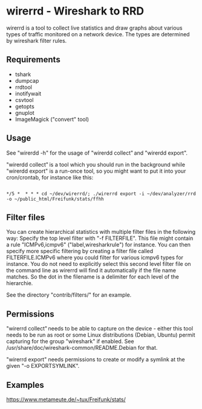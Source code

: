 # wirerrd - Wireshark to RRD

wirerrd is a tool to collect live statistics and draw graphs about
various types of traffic monitored on a network device. The types
are determined by wireshark filter rules.

## Requirements

* tshark
* dumpcap
* rrdtool
* inotifywait
* csvtool
* getopts
* gnuplot
* ImageMagick ("convert" tool)

## Usage

See "wirerdd -h" for the usage of "wirerdd collect" and "wirerdd export".

"wirerdd collect" is a tool which you should run in the background while
"wirerdd export" is a run-once tool, so you might want to put it into your
cron/crontab, for instance like this:

<pre><code>
*/5 *  * * * cd ~/dev/wirerrd/; ./wirerrd export -i ~/dev/analyzer/rrd -o ~/public_html/Freifunk/stats/ffhh
</code></pre>

## Filter files

You can create hierarchical statistics with multiple filter files in the 
following way: Specify the top level filter with "-f FILTERFILE". This
file might contain a rule "ICMPv6,icmpv6" ("label,wiresharkrule") for instance.
You can then specify more specific filtering by creating a filter file
called FILTERFILE.ICMPv6 where you could filter for various icmpv6 types
for instance. You do not need to explicitly select this second level
filter file on the command line as wirerrd will find it automatically
if the file name matches. So the dot in the filename is a delimiter for
each level of the hierarchie.

See the directory "contrib/filters/" for an example.

## Permissions

"wirerrd collect" needs to be able to capture on the device - either this
tool needs to be run as root or some Linux distributions (Debian, Ubuntu)
permit capturing for the group "wireshark" if enabled. See
/usr/share/doc/wireshark-common/README.Debian for that.

"wirerrd export" needs permissions to create or modify a symlink at
the given "-o EXPORTSYMLINK".

## Examples

https://www.metameute.de/~tux/Freifunk/stats/
